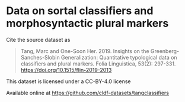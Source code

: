 # Data on sortal classifiers and morphosyntactic plural markers

Cite the source dataset as

> Tang, Marc and One-Soon Her. 2019. Insights on the Greenberg-Sanches-Slobin Generalization: Quantitative typological data on classifiers and plural markers. Folia Linguistica, 53(2): 297-331. https://doi.org/10.1515/flin-2019-2013


This dataset is licensed under a CC-BY-4.0 license

Available online at https://github.com/cldf-datasets/tangclassifiers
